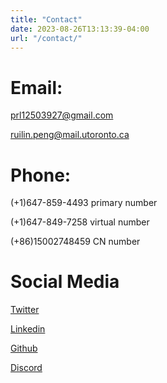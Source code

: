 ```yaml
---
title: "Contact"
date: 2023-08-26T13:13:39-04:00
url: "/contact/"
---
```

# Email:
prl12503927@gmail.com  

ruilin.peng@mail.utoronto.ca

# Phone:
(+1)647-859-4493 primary number  

(+1)647-849-7258 virtual number  

(+86)15002748459 CN number
# Social Media
[Twitter](https://mobile.twitter.com/ruilin_peng "Twitter")  

[Linkedin](https://ca.linkedin.com/in/ruilin-peng-677b04224 "Linkedin")  

[Github](https://github.com/RuilinP "Github")  

[Discord](https://discordapp.com/users/752354251837276321 "Discord")



